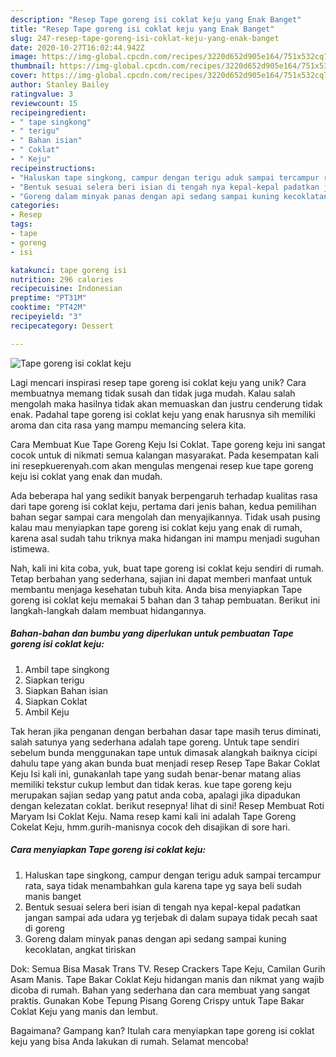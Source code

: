 ```yaml
---
description: "Resep Tape goreng isi coklat keju yang Enak Banget"
title: "Resep Tape goreng isi coklat keju yang Enak Banget"
slug: 247-resep-tape-goreng-isi-coklat-keju-yang-enak-banget
date: 2020-10-27T16:02:44.942Z
image: https://img-global.cpcdn.com/recipes/3220d652d905e164/751x532cq70/tape-goreng-isi-coklat-keju-foto-resep-utama.jpg
thumbnail: https://img-global.cpcdn.com/recipes/3220d652d905e164/751x532cq70/tape-goreng-isi-coklat-keju-foto-resep-utama.jpg
cover: https://img-global.cpcdn.com/recipes/3220d652d905e164/751x532cq70/tape-goreng-isi-coklat-keju-foto-resep-utama.jpg
author: Stanley Bailey
ratingvalue: 3
reviewcount: 15
recipeingredient:
- " tape singkong"
- " terigu"
- " Bahan isian"
- " Coklat"
- " Keju"
recipeinstructions:
- "Haluskan tape singkong, campur dengan terigu aduk sampai tercampur rata, saya tidak menambahkan gula karena tape yg saya beli sudah manis banget"
- "Bentuk sesuai selera beri isian di tengah nya kepal-kepal padatkan jangan sampai ada udara yg terjebak di dalam supaya tidak pecah saat di goreng"
- "Goreng dalam minyak panas dengan api sedang sampai kuning kecoklatan, angkat tiriskan"
categories:
- Resep
tags:
- tape
- goreng
- isi

katakunci: tape goreng isi 
nutrition: 296 calories
recipecuisine: Indonesian
preptime: "PT31M"
cooktime: "PT42M"
recipeyield: "3"
recipecategory: Dessert

---
```



![Tape goreng isi coklat keju](https://img-global.cpcdn.com/recipes/3220d652d905e164/751x532cq70/tape-goreng-isi-coklat-keju-foto-resep-utama.jpg)

Lagi mencari inspirasi resep tape goreng isi coklat keju yang unik? Cara membuatnya memang tidak susah dan tidak juga mudah. Kalau salah mengolah maka hasilnya tidak akan memuaskan dan justru cenderung tidak enak. Padahal tape goreng isi coklat keju yang enak harusnya sih memiliki aroma dan cita rasa yang mampu memancing selera kita.

Cara Membuat Kue Tape Goreng Keju Isi Coklat. Tape goreng keju ini sangat cocok untuk di nikmati semua kalangan masyarakat. Pada kesempatan kali ini resepkuerenyah.com akan mengulas mengenai resep kue tape goreng keju isi coklat yang enak dan mudah.

Ada beberapa hal yang sedikit banyak berpengaruh terhadap kualitas rasa dari tape goreng isi coklat keju, pertama dari jenis bahan, kedua pemilihan bahan segar sampai cara mengolah dan menyajikannya. Tidak usah pusing kalau mau menyiapkan tape goreng isi coklat keju yang enak di rumah, karena asal sudah tahu triknya maka hidangan ini mampu menjadi suguhan istimewa.


Nah, kali ini kita coba, yuk, buat tape goreng isi coklat keju sendiri di rumah. Tetap berbahan yang sederhana, sajian ini dapat memberi manfaat untuk membantu menjaga kesehatan tubuh kita. Anda bisa menyiapkan Tape goreng isi coklat keju memakai 5 bahan dan 3 tahap pembuatan. Berikut ini langkah-langkah dalam membuat hidangannya.

<!--inarticleads1-->

##### Bahan-bahan dan bumbu yang diperlukan untuk pembuatan Tape goreng isi coklat keju:

1. Ambil  tape singkong
1. Siapkan  terigu
1. Siapkan  Bahan isian
1. Siapkan  Coklat
1. Ambil  Keju


Tak heran jika penganan dengan berbahan dasar tape masih terus diminati, salah satunya yang sederhana adalah tape goreng. Untuk tape sendiri sebelum bunda menggunakan tape untuk dimasak alangkah baiknya cicipi dahulu tape yang akan bunda buat menjadi resep Resep Tape Bakar Coklat Keju Isi kali ini, gunakanlah tape yang sudah benar-benar matang alias memiliki tekstur cukup lembut dan tidak keras. kue tape goreng keju merupakan sajian sedap yang patut anda coba, apalagi jika dipadukan dengan kelezatan coklat. berikut resepnya! lihat di sini! Resep Membuat Roti Maryam Isi Coklat Keju. Nama resep kami kali ini adalah Tape Goreng Cokelat Keju, hmm.gurih-manisnya cocok deh disajikan di sore hari. 

<!--inarticleads2-->

##### Cara menyiapkan Tape goreng isi coklat keju:

1. Haluskan tape singkong, campur dengan terigu aduk sampai tercampur rata, saya tidak menambahkan gula karena tape yg saya beli sudah manis banget
1. Bentuk sesuai selera beri isian di tengah nya kepal-kepal padatkan jangan sampai ada udara yg terjebak di dalam supaya tidak pecah saat di goreng
1. Goreng dalam minyak panas dengan api sedang sampai kuning kecoklatan, angkat tiriskan


Dok: Semua Bisa Masak Trans TV. Resep Crackers Tape Keju, Camilan Gurih Asam Manis. Tape Bakar Coklat Keju hidangan manis dan nikmat yang wajib dicoba di rumah. Bahan yang sederhana dan cara membuat yang sangat praktis. Gunakan Kobe Tepung Pisang Goreng Crispy untuk Tape Bakar Coklat Keju yang manis dan lembut. 

Bagaimana? Gampang kan? Itulah cara menyiapkan tape goreng isi coklat keju yang bisa Anda lakukan di rumah. Selamat mencoba!
